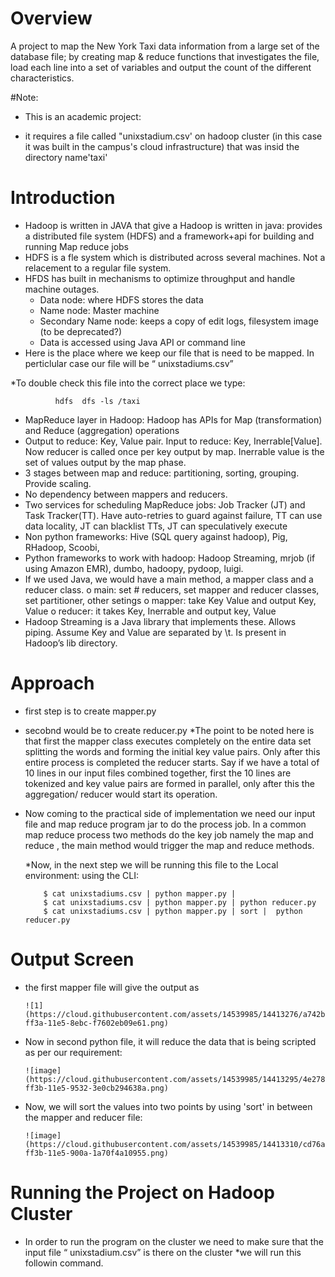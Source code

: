 #  Overview
  A project to map the New York Taxi data information from a large set of the database file; 
  by creating map & reduce functions that investigates the file, load each line into a set of variables and output the count of the different characteristics.

#Note: 
 * This is an academic project: 
 
 * it requires a file called "unixstadium.csv' on hadoop cluster (in this case it was built in the campus's cloud infrastructure) that was insid the directory name'taxi'


# Introduction

* Hadoop is written in JAVA that give a Hadoop is written in java: provides a distributed file system (HDFS) and a framework+api for   building and running Map reduce jobs
* HDFS is a fle system which is distributed across several machines. Not a relacement to a regular file system.
* HFDS has built in mechanisms to optimize throughput and handle machine outages.
  * Data node: where HDFS stores the data
  * Name node: Master machine
  * Secondary Name node: keeps a copy of edit logs, filesystem image (to be deprecated?)
  * Data is accessed using Java API or command line
* Here is the place where we keep our file that is need to be mapped. In perticlular case our file will be “ unixstadiums.csv”

 *To double check this file into the correct place we type:

              hdfs  dfs -ls /taxi

* MapReduce layer in Hadoop: Hadoop has APIs for Map (transformation) and Reduce (aggregation) operations
* Output to  reduce: Key, Value pair. Input to reduce: Key, Inerrable[Value]. Now  reducer is called once per key output by map.       Inerrable value is the set of values output by the map phase.
* 3 stages between map and reduce: partitioning, sorting, grouping. Provide scaling.
* No dependency between mappers and reducers.
* Two services for scheduling MapReduce jobs: Job Tracker (JT) and Task Tracker(TT). Have auto-retries to guard against failure, TT    can use data locality, JT can blacklist TTs, JT can speculatively execute
* Non python frameworks: Hive (SQL query against hadoop), Pig, RHadoop, Scoobi,
* Python frameworks to work with hadoop: Hadoop Streaming, mrjob (if using Amazon EMR), dumbo, hadoopy, pydoop, luigi.
* If we used Java, we would have a main method, a mapper class and a reducer class.
  o main: set # reducers, set mapper and reducer classes, set partitioner, other setings
  o	mapper: take Key Value and output Key, Value
  o	reducer: it takes Key, Inerrable and output key, Value
* Hadoop Streaming is a Java library that implements these. Allows piping. Assume Key and Value are separated by \t. Is present in     Hadoop’s lib directory.

# Approach 

* first step is to create mapper.py
* secobnd would be to create reducer.py
*The point to be noted here is that first the mapper class executes completely on the entire data set splitting the words and forming  the initial key value pairs. Only after this entire process is completed the reducer starts. Say if we have a total of 10 lines in    our input files combined together, first the 10 lines are tokenized and key value pairs are formed in parallel, only after this the   aggregation/ reducer would start its operation.

* Now coming to the practical side of implementation we need our input file and map reduce program jar to do the process job. In a      common map reduce process two methods do the key job namely the map and reduce , the main method would trigger the map and reduce     methods.

   *Now, in the next step we will be running this file to the Local environment: using the CLI:

          $ cat unixstadiums.csv | python mapper.py |
          $ cat unixstadiums.csv | python mapper.py | python reducer.py
          $ cat unixstadiums.csv | python mapper.py | sort |  python reducer.py

# Output Screen

* the first mapper file will give the output as


      ![1](https://cloud.githubusercontent.com/assets/14539985/14413276/a742bb20-ff3a-11e5-8ebc-f7602eb09e61.png)

* Now in second python file, it will reduce the data that is being scripted as per our requirement:


      ![image](https://cloud.githubusercontent.com/assets/14539985/14413295/4e278e84-ff3b-11e5-9532-3e0cb294638a.png)


* Now, we will sort the values into two points by using 'sort' in between the mapper and reducer file:

      ![image](https://cloud.githubusercontent.com/assets/14539985/14413310/cd76aabc-ff3b-11e5-900a-1a70f4a10955.png)


# Running the Project on Hadoop Cluster

* In order to run the program on the cluster we need to make sure that the input file “ unixstadium.csv” is there on the cluster
    *we will run this followin command.
        
